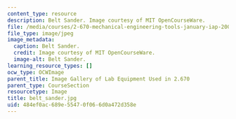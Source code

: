 ```yaml
---
content_type: resource
description: Belt Sander. Image courtesy of MIT OpenCourseWare.
file: /media/courses/2-670-mechanical-engineering-tools-january-iap-2004/484ef0ac689e55470f066d0a472d358e_belt_sander.jpg
file_type: image/jpeg
image_metadata:
  caption: Belt Sander.
  credit: Image courtesy of MIT OpenCourseWare.
  image-alt: Belt Sander.
learning_resource_types: []
ocw_type: OCWImage
parent_title: Image Gallery of Lab Equipment Used in 2.670
parent_type: CourseSection
resourcetype: Image
title: belt_sander.jpg
uid: 484ef0ac-689e-5547-0f06-6d0a472d358e
---
```

